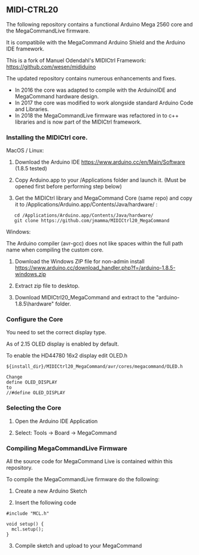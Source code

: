 ## MIDI-CTRL20

The following repository contains a functional Arduino Mega 2560 core and the MegaCommandLive firmware.

It is compatibile with the MegaCommand Arduino Shield and the Arduino IDE framework.

This is a fork of Manuel Odendahl's MIDICtrl Framework:
https://github.com/wesen/mididuino

The updated repository contains numerous enhancements and fixes.

- In 2016 the core was adapted to compile with the ArduinoIDE and MegaCommand hardware design.
- In 2017 the core was modified to work alongside standard Arduino Code and Libraries.
- In 2018 the MegaCommandLive firmware was refactored in to c++ libraries and is now
part of the MIDICtrl framework.

### Installing the MIDICtrl core.

MacOS / Linux: 

1) Download the Arduino IDE https://www.arduino.cc/en/Main/Software (1.8.5 tested)

2) Copy Arduino.app to your /Applications folder and launch it.
   (Must be opened first before performing step below)

2) Get the MIDICtrl library and MegaCommand Core (same repo) and copy it to /Applications/Arduino.app/Contents/Java/hardware/ :
```
   cd /Applications/Arduino.app/Contents/Java/hardware/
   git clone https://github.com/jmamma/MIDICtrl20_MegaCommand
```
Windows:

The Arduino compiler (avr-gcc) does not like spaces within the full path name when compiling the custom core.

1) Download the Windows ZIP file for non-admin install
https://www.arduino.cc/download_handler.php?f=/arduino-1.8.5-windows.zip

2) Extract zip file to desktop.

3) Download MIDICtrl20_MegaCommand and extract to the "arduino-1.8.5\hardware\" folder.


### Configure the Core

You need to set the correct display type.

As of 2.15 OLED display is enabled by default.

To enable the HD44780 16x2 display edit OLED.h
```
${install_dir}/MIDICtrl20_MegaCommand/avr/cores/megacommand/OLED.h

Change
define OLED_DISPLAY
to
//#define OLED_DISPLAY

```

### Selecting the Core

1) Open the Arduino IDE Application

2) Select: Tools -> Board -> MegaCommand

### Compiling MegaCommandLive Firmware

All the source code for MegaCommand Live is contained within this repository.

To compile the MegaCommandLive firmware do the following:

1) Create a new Arduino Sketch

2) Insert the following code

```
#include "MCL.h"

void setup() {
  mcl.setup();
}
```
3) Compile sketch and upload to your MegaCommand
